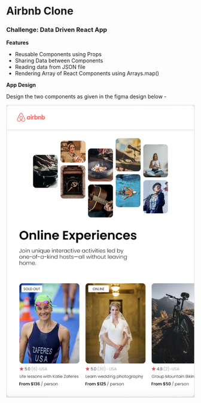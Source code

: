 # Airbnb Clone

### Challenge: Data Driven React App

**Features**
- Reusable Components using Props
- Sharing Data between Components
- Reading data from JSON file
- Rendering Array of React Components using Arrays.map()

**App Design**

Design the two components as given in the figma design below - 

  ![Airbnb Design](public/images/airbnb-design.png)
